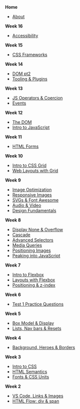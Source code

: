**Home**
- [About](/)

**Week 16**
- [Accessibility](./wk15/a11y.md)


**Week 15**
- [CSS Frameworks](./wk14/css_frameworks.md)

**Week 14**
- [DOM pt2](./wk13/DOM-manipulation_pt2.md)
- [Tooling & Plugins](./wk13/tooling-extras.md)

<!-- - [JS OOP & Canvas](./wk14/jsOOP_canvas.md) -->

**Week 13**
- [JS Operators & Coercion](./wk12/javascript_quirks.md)
- [Events](./wk13/events.md)

**Week 12**
- [The DOM](./wk11/dom.md)
- [Intro to JavaScript](./wk12/javascript_intro.md)

**Week 11**
- [HTML Forms](./wk11/forms.md)

**Week 10**
- [Intro to CSS Grid](./wk9/grid.md)
- [Web Layouts with Grid](./wk9/layouts_grid.md)

**Week 9**
- [Image Optimization](./wk10/image_optimization.md)
- [Responsive Images](./wk10/responsive_images.md)
- [SVGs & Font Awesome](./wk10/svg_fontawesome.md)
- [Audio & Video](./wk10/audio_video.md)
- [Design Fundamentals](./wk9/design_fundamentals.md)


<!-- - **Week 8**

- [Git & GitHub Primer](./wk8/git_github.md) -->

**Week 8**
- [Display None & Overflow](./wk8/displayNone-overflow.md)
- [Cascade](./wk8/cascade.md)
- [Advanced Selectors](./wk8/advanced_selectors.md)
- [Media Queries](./wk8/media_queries.md)
- [Positioning Images](./wk8/image-positioning.md)
- [Peaking into JavaScript](./wk8/peakingJS.md)

**Week 7**
- [Intro to Flexbox](./wk6/wk6_1_Flexbox.md)
- [Layouts with Flexbox](./wk6/wk6_2_Layouts_Flex.md)
- [Positioning & z-index](./wk5/positioning-zIndex.md)


**Week 6**
- [Test 1 Practice Questions](./wk6/Test1_Practice_Meghrig.md)

**Week 5**
- [Box Model & Display](./wk4/wk4_2_boxModel.md)
- [Lists, Nav bars & Resets](./wk5/wk5_1_lists_reset.md)

**Week 4**
- [Background, Heroes & Borders](./wk4/wk4_1_background_heroes_border.md)

**Week 3**
- [Intro to CSS](./wk3/wk03_Intro_CSS.md)
- [HTML Semantics](./wk3/wk3_2_HTML_Semantics.md)
- [Fonts & CSS Units](./wk/../wk3/wk3_3_text_units.md)

**Week 2**
- [VS Code, Links & Images](./wk2/wk2b_intro_html.md)
- [HTML Flow: div & span](./wk2/wk02_HTML_Flow_Containers.md)
